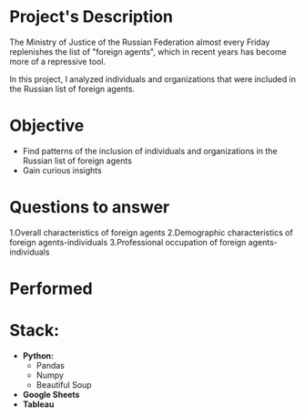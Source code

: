 # Project's Description
The Ministry of Justice of the Russian Federation almost every Friday replenishes the list of "foreign agents", which in recent years has become more of a repressive tool. 

In this project, I analyzed individuals and organizations that were included in the Russian list of foreign agents.

# Objective
* Find patterns of the inclusion of individuals and organizations in the Russian list of foreign agents
* Gain curious insights

# Questions to answer
1.Overall characteristics of foreign agents
2.Demographic characteristics of foreign agents-individuals
3.Professional occupation of foreign agents-individuals

# Performed

# Stack:

* **Python:**
  * Pandas
  * Numpy
  * Beautiful Soup
* **Google Sheets**
* **Tableau**
